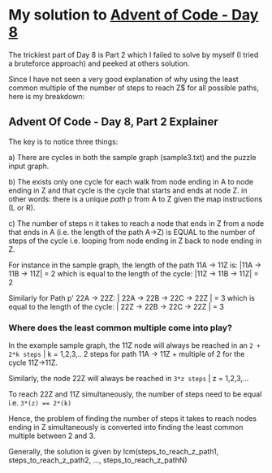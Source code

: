 # My solution to [Advent of Code - Day 8](https://adventofcode.com/2023/day/8)


The trickiest part of Day 8 is Part 2 which I failed to solve by myself (I tried a bruteforce approach) and peeked at others solution.

Since I have not seen a very good explanation of why using the least common multiple of the number of steps to reach Z$ for all possible paths, here is my breakdown:


## Advent Of Code - Day 8, Part 2 Explainer

The key is to notice three things:

a) There are cycles in both the sample graph (sample3.txt) and the puzzle input graph.

b) The exists only one cycle for each walk from node ending in A to node ending in Z and that cycle is the cycle that starts and ends at node Z.
in other words: there is a unique *path* p from A to Z given the map instructions (L or R).

c) The number of steps n it takes to reach a node that ends in Z from a node that ends in A (i.e. the length of the path A->Z) is EQUAL to the number of steps of the cycle 
i.e. looping from node ending in Z back to node ending in Z.

For instance in the sample graph, the length of the path 11A -> 11Z is:
|11A -> 11B -> 11Z| = 2
which is equal to the length of the cycle:
|11Z -> 11B -> 11Z| = 2

Similarly for Path p' 22A -> 22Z:
| 22A -> 22B -> 22C -> 22Z | = 3
which is equal to the length of the cycle:
| 22Z -> 22B -> 22C -> 22Z | = 3

### Where does the least common multiple come into play?

In the example sample graph, the 11Z node will always be reached in an `2 + 2*k steps` | k = 1,2,3,..
2 steps for path 11A -> 11Z  + multiple of 2 for the cycle 11Z->11Z.

Similarly, the node 22Z will always be reached in `3*z steps` | z = 1,2,3,...

To reach 22Z and 11Z simultaneously, the number of steps need to be equal i.e. `3*(z) == 2*(k)`

Hence, the problem of finding the number of steps it takes to reach nodes ending in Z simultaneously is converted into
finding the least common multiple between 2 and 3.

Generally, the solution is given by lcm(steps_to_reach_z_path1, steps_to_reach_z_path2, ..., steps_to_reach_z_pathN)
